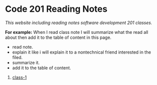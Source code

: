 # Code 201 Reading Notes
*This website including reading notes software development 201 classes.*

**For example:**
 When I read class note I will summarize what the read all about then add it to the table of content in this page.
   * read note.
   * explain it like i will explain it to a nontechnical friend interested in the filed.
   * summarize it.
   * add it to the table of content.

   
   1. [class-1](reading-note-1)
